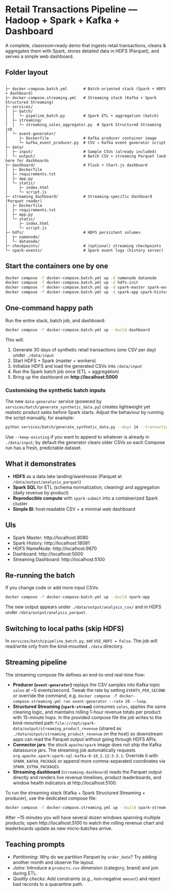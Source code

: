 # Retail Transactions Pipeline — Hadoop + Spark + Kafka + Dashboard

A complete, classroom‑ready demo that ingests retail transactions, cleans & aggregates them with Spark, stores detailed data in HDFS (Parquet), and serves a simple web dashboard.

## Folder layout
```
.
├─ docker-compose.batch.yml       # Batch-oriented stack (Spark + HDFS + dashboard)
├─ docker-compose.streaming.yml   # Streaming stack (Kafka + Spark Structured Streaming)
├─ services/
│  ├─ batch/
│  │  └─ pipeline_batch.py        # Spark ETL + aggregation (batch)
│  ├─ streaming/
│  │  └─ streaming_sales_aggregator.py  # Spark Structured Streaming job
│  └─ event-generator/
│     ├─ Dockerfile               # Kafka producer container image
│     └─ kafka_event_producer.py  # CSV → Kafka event generator script
├─ data/
│  ├─ input/                      # Sample CSVs (already included)
│  └─ output/                     # Batch CSV + streaming Parquet land here for dashboards
├─ dashboard/                     # Flask + Chart.js dashboard
│  ├─ Dockerfile
│  ├─ requirements.txt
│  ├─ app.py
│  └─ static/
│     ├─ index.html
│     └─ script.js
├─ streaming_dashboard/           # Streaming-specific dashboard (Parquet reader)
│  ├─ Dockerfile
│  ├─ requirements.txt
│  ├─ app.py
│  └─ static/
│     ├─ index.html
│     └─ script.js
├─ hdfs/                          # HDFS persistent volumes
│  ├─ namenode/
│  └─ datanode/
├─ checkpoints/                   # (optional) streaming checkpoints
└─ spark-events/                  # Spark event logs (history server)
```

## Start the containers one by one
```bash
docker compose -f docker-compose.batch.yml up -d namenode datanode
docker compose -f docker-compose.batch.yml up -d hdfs-init
docker compose -f docker-compose.batch.yml up -d spark-master spark-worker-1 spark-worker-2
docker compose -f docker-compose.batch.yml up -d spark-app spark-history-server dashboard
```

## One‑command happy path
Run the entire stack, batch job, and dashboard:
```bash
docker compose -f docker-compose.batch.yml up --build dashboard
```
This will:
1. Generate 30 days of synthetic retail transactions (one CSV per day) under `./data/input`
2. Start HDFS + Spark (master + workers)
3. Initialize HDFS and load the generated CSVs into `/data/input`
4. Run the Spark batch job once (ETL + aggregation)
5. Bring up the dashboard on **http://localhost:5000**

### Customising the synthetic batch inputs

The new `data-generator` service (powered by `services/batch/generate_synthetic_data.py`) creates lightweight yet
realistic product sales before Spark starts. Adjust the behaviour by running the script manually, for example:

```bash
python services/batch/generate_synthetic_data.py --days 14 --transactions-per-day 24 --start-date 2025-01-01
```

Use `--keep-existing` if you want to append to whatever is already in `./data/input`; by default the generator clears
older CSVs so each Compose run has a fresh, predictable dataset.

## What it demonstrates
- **HDFS** as a data lake landing/warehouse (Parquet at `/data/output/analysis_parquet`)
- **Spark SQL** for ETL (schema normalization, cleaning) and aggregation (daily revenue by product)
- **Reproducible compute** with `spark-submit` into a containerized Spark cluster
- **Simple BI**: host‑readable CSV + a minimal web dashboard

## UIs
- Spark Master: http://localhost:8080
- Spark History: http://localhost:18081
- HDFS NameNode: http://localhost:9870
- Dashboard: http://localhost:5000
- Streaming Dashboard: http://localhost:5100

## Re‑running the batch
If you change code or add more input CSVs:
```bash
docker compose -f docker-compose.batch.yml up --build spark-app
```
The new output appears under `./data/output/analysis_csv/` and in HDFS under `/data/output/analysis_parquet`.

## Switching to local paths (skip HDFS)
In `services/batch/pipeline_batch.py`, set `USE_HDFS = False`. The job will read/write only from the bind‑mounted `./data` directory.

## Streaming pipeline

The streaming compose file defines an end-to-end real-time flow:

- **Producer (`event-generator`)** replays the CSV samples into Kafka topic `sales` at ~5 events/second. Tweak the
  rate by setting `EVENTS_PER_SECOND` or override the command, e.g.
  `docker compose -f docker-compose.streaming.yml run event-generator --rate 20 --loop`.
- **Structured Streaming (`spark-stream`)** consumes `sales`, applies the same cleaning logic, and maintains rolling
  1-hour revenue totals per product with 15-minute hops. In the provided compose file the job writes to the bind-mounted
  path `file:///opt/spark-data/output/streaming_product_revenue` (shared as `./data/output/streaming_product_revenue` on the host)
  so downstream apps can read the Parquet output without going through HDFS APIs.
- **Connector jars**: the stock `apache/spark` image does not ship the Kafka datasource jars. The streaming job automatically
  requests `org.apache.spark:spark-sql-kafka-0-10_2.12:3.5.1`. Override it with `SPARK_KAFKA_PACKAGE` or append more
  comma-separated coordinates via `SPARK_EXTRA_PACKAGES`.
- **Streaming dashboard** (`streaming-dashboard`) reads the Parquet output directly and renders live revenue timelines,
  product leaderboards, and window health indicators at http://localhost:5100.

To run the streaming stack (Kafka + Spark Structured Streaming + producer), use the dedicated compose file:

```bash
docker compose -f docker-compose.streaming.yml up --build spark-stream event-generator streaming-dashboard
```

After ~15 minutes you will have several dozen windows spanning multiple products; open http://localhost:5100 to watch the
rolling revenue chart and leaderboards update as new micro-batches arrive.

## Teaching prompts
- *Partitioning*: Why do we partition Parquet by `order_date`? Try adding another month and observe file layout.
- *Joins*: Introduce a `products.csv` dimension (category, brand) and join during ETL.
- *Quality checks*: Add constraints (e.g., non‑negative `amount`) and reject bad records to a quarantine path.
